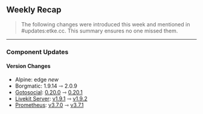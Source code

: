 ## Weekly Recap

> The following changes were introduced this week and mentioned in #updates:etke.cc. This summary ensures no one missed them.

---

### Component Updates

#### Version Changes

* Alpine: edge _new_
* Borgmatic: 1.9.14 ⇾ 2.0.9
* [Gotosocial](https://codeberg.org/superseriousbusiness/gotosocial): [0.20.0](https://codeberg.org/superseriousbusiness/gotosocial/releases/tag/v0.20.0) ⇾ [0.20.1](https://codeberg.org/superseriousbusiness/gotosocial/releases/tag/v0.20.1)
* [Livekit Server](https://github.com/livekit/livekit): [v1.9.1](https://github.com/livekit/livekit/releases/tag/v1.9.1) ⇾ [v1.9.2](https://github.com/livekit/livekit/releases/tag/v1.9.2)
* [Prometheus](https://github.com/prometheus/prometheus): [v3.7.0](https://github.com/prometheus/prometheus/releases/tag/v3.7.0) ⇾ [v3.7.1](https://github.com/prometheus/prometheus/releases/tag/v3.7.1)
